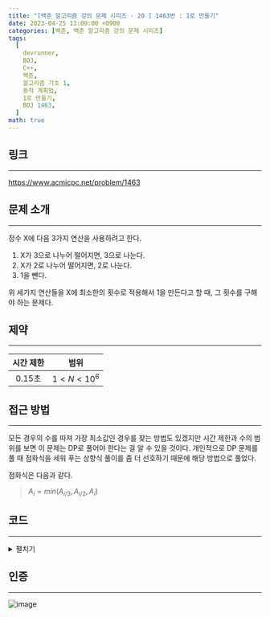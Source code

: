 ```yaml
---
title: "[백준 알고리즘 강의 문제 시리즈 - 20 ] 1463번 : 1로 만들기"
date: 2023-04-25 13:00:00 +0900
categories: [백준, 백준 알고리즘 강의 문제 시리즈]
tags:
  [
    devrunner,
    BOJ,
    C++,
    백준,
    알고리즘 기초 1,
    동적 계획법,
    1로 만들기,
    BOJ 1463,
  ]
math: true
---
```


## **링크**

---

<https://www.acmicpc.net/problem/1463>

## **문제 소개**

---

정수 X에 다음 3가지 연산을 사용하려고 한다.

1. X가 3으로 나누어 떨어지면, 3으로 나눈다.
2. X가 2로 나누어 떨어지면, 2로 나눈다.
3. 1을 뺀다.

위 세가지 연산들을 X에 최소한의 횟수로 적용해서 1을 만든다고 할 때, 그 횟수를 구해야 하는 문제다.

## **제약**

---

| 시간 제한 |    범위    |
| :-------: | :--------: |
|  0.15초   | $1<N<10^6$ |

## **접근 방법**

---

모든 경우의 수를 따져 가장 최소값인 경우를 찾는 방법도 있겠지만 시간 제한과 수의 범위를 보면 이 문제는 DP로 풀어야 한다는 걸 알 수 있을 것이다.
개인적으로 DP 문제를 풀 때 점화식을 세워 푸는 상향식 풀이를 좀 더 선호하기 때문에 해당 방법으로 풀었다.

점화식은 다음과 같다.

> $A_i=min(A_{i/3},A_{i/2},A_i)$

## **코드**

---

<details>
<summary>펼치기</summary>
<div markdown="1">

```cpp
#include <bits/stdc++.h>
#define MAX 1000001
using namespace std;

int n;
int a[MAX] = {0};

void solve() {
  for (int i = 2; i <= n; ++i) {
    a[i] = a[i - 1] + 1;

    if (i % 3 == 0) {
      a[i] = min(a[i], a[i / 3] + 1);
    }

    if (i % 2 == 0) {
      a[i] = min(a[i], a[i / 2] + 1);
    }
  }

  cout << a[n] << '\n';
}

int main() {
  ios_base::sync_with_stdio(false);
  cin.tie(NULL);
  cout.tie(NULL);

  cin >> n;
  solve();

  return 0;
}
```

</div>
</details>

## **인증**

---

![image](https://user-images.githubusercontent.com/87963766/234166463-c7b8fddd-1472-4d3e-a117-d109ec54ac83.png)
